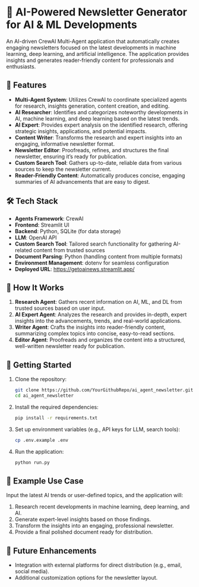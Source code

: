 # 📰 AI-Powered Newsletter Generator for AI & ML Developments

An AI-driven CrewAI Multi-Agent application that automatically creates engaging newsletters focused on the latest developments in machine learning, deep learning, and artificial intelligence. The application provides insights and generates reader-friendly content for professionals and enthusiasts.

## 🚀 Features

- **Multi-Agent System**: Utilizes CrewAI to coordinate specialized agents for research, insights generation, content creation, and editing.
- **AI Researcher**: Identifies and categorizes noteworthy developments in AI, machine learning, and deep learning based on the latest trends.
- **AI Expert**: Provides expert analysis on the identified research, offering strategic insights, applications, and potential impacts.
- **Content Writer**: Transforms the research and expert insights into an engaging, informative newsletter format.
- **Newsletter Editor**: Proofreads, refines, and structures the final newsletter, ensuring it’s ready for publication.
- **Custom Search Tool**: Gathers up-to-date, reliable data from various sources to keep the newsletter current.
- **Reader-Friendly Content**: Automatically produces concise, engaging summaries of AI advancements that are easy to digest.

## 🛠️ Tech Stack

- **Agents Framework**: CrewAI
- **Frontend**: Streamlit UI
- **Backend**: Python, SQLite (for data storage)
- **LLM**: OpenAI API 
- **Custom Search Tool**: Tailored search functionality for gathering AI-related content from trusted sources
- **Document Parsing**: Python (handling content from multiple formats)
- **Environment Management**: dotenv for seamless configuration
- **Deployed URL**: https://getoainews.streamlit.app/

## 🌟 How It Works

1. **Research Agent**: Gathers recent information on AI, ML, and DL from trusted sources based on user input.
2. **AI Expert Agent**: Analyzes the research and provides in-depth, expert insights into the advancements, trends, and real-world applications.
3. **Writer Agent**: Crafts the insights into reader-friendly content, summarizing complex topics into concise, easy-to-read sections.
4. **Editor Agent**: Proofreads and organizes the content into a structured, well-written newsletter ready for publication.

## 🚀 Getting Started

1. Clone the repository:
    ```bash
    git clone https://github.com/YourGithubRepo/ai_agent_newsletter.git
    cd ai_agent_newsletter
    ```

2. Install the required dependencies:
    ```bash
    pip install -r requirements.txt
    ```

3. Set up environment variables (e.g., API keys for LLM, search tools):
    ```bash
    cp .env.example .env
    ```

4. Run the application:
    ```bash
    python run.py
    ```

## 📄 Example Use Case

Input the latest AI trends or user-defined topics, and the application will:
1. Research recent developments in machine learning, deep learning, and AI.
2. Generate expert-level insights based on those findings.
3. Transform the insights into an engaging, professional newsletter.
4. Provide a final polished document ready for distribution.

## 💬 Future Enhancements

- Integration with external platforms for direct distribution (e.g., email, social media).
- Additional customization options for the newsletter layout.

